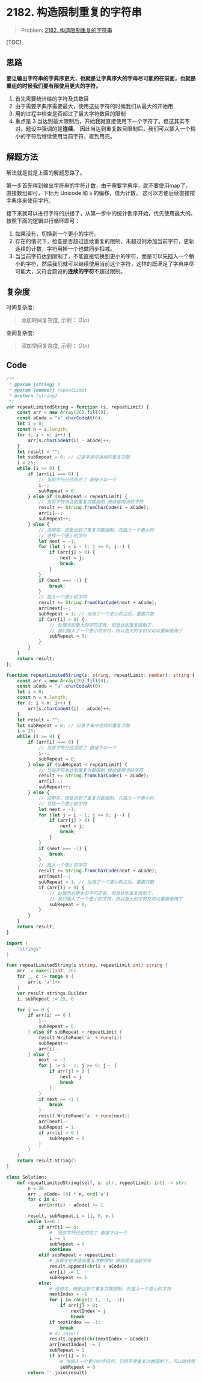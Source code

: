 # 2182. 构造限制重复的字符串

> Problem: [2182. 构造限制重复的字符串](https://leetcode.cn/problems/construct-string-with-repeat-limit/description/)


[TOC]

## 思路

**要让输出字符串的字典序更大，也就是让字典序大的字母尽可能的在前面，也就是重组的时候我们要有限使用更大的字符。**

1. 首先需要统计给的字符及其数目
2. 由于需要字典序需要最大，使用这些字符的时候我们从最大的开始用
3. 用的过程中检查是否超过了最大字符数目的限制
4. 重点是 3 当达到最大限制后，开始我就直接使用下一个字符了。但这其实不对，题设中强调的是**连续**。 因此当达到重复数目限制后，我们可以插入一个稍小的字符后继续使用当前字符，直到用完。

## 解题方法

解法就是就是上面的解题思路了。

第一步首先得到输出字符串的字符计数，由于需要字典序，就不要使用map了，直接数组即可，下标为 Unicode 和 `a` 的偏移，值为计数。 这可以方便后续直接按字典序来使用字符。

接下来就可以进行字符的拼接了，从第一步中的统计倒序开始，优先使用最大的。按照下面的逻辑进行循环即可：

1. 如果没有，切换到一个更小的字符。
2. 存在的情况下，检查是否超过连续重复的限制，未超过则添加当前字符，更新连续的计数，字符用掉一个也做同步扣减。
3. 当当前字符达到限制了，不能直接切换到更小的字符，而是可以先插入一个稍小的字符，然后我们就可以继续使用当前这个字符，这样的既满足了字典序尽可能大，又符合题设的**连续的字符**不超过限制。

## 复杂度

时间复杂度:
> 添加时间复杂度, 示例： $O(n)$

空间复杂度:
> 添加空间复杂度, 示例： $O(n)$

## Code

```javascript []
/**
 * @param {string} s
 * @param {number} repeatLimit
 * @return {string}
 */
var repeatLimitedString = function (s, repeatLimit) {
    const arr = new Array(26).fill(0);
    const aCode = "a".charCodeAt(0);
    let i = 0;
    const n = s.length;
    for (; i < n; i++) {
        arr[s.charCodeAt(i) - aCode]++;
    }
    let result = "";
    let subRepeat = 0; // 记录字串中连续的重复次数
    i = 25;
    while (i >= 0) {
        if (arr[i] === 0) {
            // 当前字符已经用完了 直接下以一个
            i--;
            subRepeat = 0;
        } else if (subRepeat < repeatLimit) {
            // 当前字符未达到重复次数限制 继续使用当前字符
            result += String.fromCharCode(i + aCode);
            arr[i]--;
            subRepeat++;
        } else {
            // 没用完，但是达到了重复次数限制，先插入一个更小的
            // 寻找一个更小的字符
            let next = -1;
            for (let j = i - 1; j >= 0; j--) {
                if (arr[j] > 0) {
                    next = j;
                    break;
                }
            }
            if (next === -1) {
                break;
            }
            // 插入一个更小的字符
            result += String.fromCharCode(next + aCode);
            arr[next]--;
            subRepeat = 1; // 当用了一个更小的之后，重置次数
            if (arr[i] > 0) {
                // 处理当前更大的字符还有，但是达到重复限制了，
                // 我们插入了一个更小的字符，所以更大的字符又可以重新使用了
                subRepeat = 0;
            }
        }
    }
    return result;
};
```

```TypeScript []
function repeatLimitedString(s: string, repeatLimit: number): string {
    const arr = new Array(26).fill(0);
    const aCode = "a".charCodeAt(0);
    let i = 0;
    const n = s.length;
    for (; i < n; i++) {
        arr[s.charCodeAt(i) - aCode]++;
    }
    let result = "";
    let subRepeat = 0; // 记录字串中连续的重复次数
    i = 25;
    while (i >= 0) {
        if (arr[i] === 0) {
            // 当前字符已经用完了 直接下以一个
            i--;
            subRepeat = 0;
        } else if (subRepeat < repeatLimit) {
            // 当前字符未达到重复次数限制 继续使用当前字符
            result += String.fromCharCode(i + aCode);
            arr[i]--;
            subRepeat++;
        } else {
            // 没用完，但是达到了重复次数限制，先插入一个更小的
            // 寻找一个更小的字符
            let next = -1;
            for (let j = i - 1; j >= 0; j--) {
                if (arr[j] > 0) {
                    next = j;
                    break;
                }
            }
            if (next === -1) {
                break;
            }
            // 插入一个更小的字符
            result += String.fromCharCode(next + aCode);
            arr[next]--;
            subRepeat = 1; // 当用了一个更小的之后，重置次数
            if (arr[i] > 0) {
                // 处理当前更大的字符还有，但是达到重复限制了，
                // 我们插入了一个更小的字符，所以更大的字符又可以重新使用了
                subRepeat = 0;
            }
        }
    }
    return result;
}
```

```Go []
import (
	"strings"
)

func repeatLimitedString(s string, repeatLimit int) string {
	arr := make([]int, 26)
	for _, c := range s {
		arr[c-'a']++
	}
	var result strings.Builder
	i, subRepeat := 25, 0

	for i >= 0 {
		if arr[i] == 0 {
			i--
			subRepeat = 0
		} else if subRepeat < repeatLimit {
			result.WriteRune('a' + rune(i))
			subRepeat++
			arr[i]--
		} else {
			next := -1
			for j := i - 1; j >= 0; j-- {
				if arr[j] > 0 {
					next = j
					break
				}
			}
			if next == -1 {
				break
			}
			result.WriteRune('a' + rune(next))
			arr[next]--
			subRepeat = 1
			if arr[i] > 0 {
				subRepeat = 0
			}
		}
	}
	return result.String()
}
```

```Python []
class Solution:
    def repeatLimitedString(self, s: str, repeatLimit: int) -> str:
        n = 26
        arr , aCode= [0] * n, ord('a')
        for c in s:
            arr[ord(c) - aCode] += 1

        result, subRepeat,i = [], 0, n-1
        while i>=0 :
            if arr[i] == 0:
                #  当前字符已经用完了 直接下以一个
                i -= 1
                subRepeat = 0
                continue
            elif subRepeat < repeatLimit:
                # 当前字符未达到重复次数限制 继续使用当前字符
                result.append(chr(i + aCode))
                arr[i] -= 1
                subRepeat += 1
            else:
                # 没用完，但是达到了重复次数限制，先插入一个更小的字符
                nextIndex = -1
                for j in range(i-1, -1, -1):
                    if arr[j] > 0:
                        nextIndex = j
                        break
                if nextIndex == -1:
                    break
                # do insert
                result.append(chr(nextIndex + aCode))
                arr[nextIndex] -= 1
                subRepeat = 1
                if arr[i] > 0:
                    # 当插入一个更小的字符后，已经不受重复次数限制了，可以继续使用当前字符
                    subRepeat = 0
        return ''.join(result)
```

